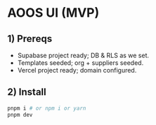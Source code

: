 # AOOS UI (MVP)

## 1) Prereqs
- Supabase project ready; DB & RLS as we set.
- Templates seeded; org + suppliers seeded.
- Vercel project ready; domain configured.

## 2) Install
```bash
pnpm i # or npm i or yarn
pnpm dev